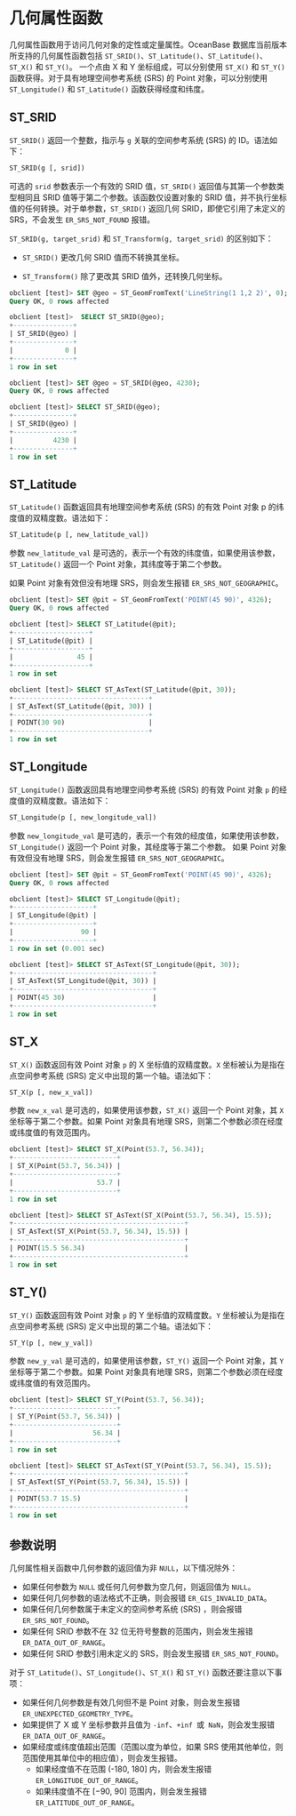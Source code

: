 # 几何属性函数

几何属性函数用于访问几何对象的定性或定量属性。OceanBase 数据库当前版本所支持的几何属性函数包括 `ST_SRID()`、`ST_Latitude()`、`ST_Latitude()`、`ST_X()` 和 `ST_Y()`。
一个点由 X 和 Y 坐标组成，可以分别使用 `ST_X()` 和 `ST_Y()` 函数获得。对于具有地理空间参考系统 (SRS) 的 Point 对象，可以分别使用 `ST_Longitude()` 和 `ST_Latitude()` 函数获得经度和纬度。

## ST_SRID

`ST_SRID()` 返回一个整数，指示与 `g` 关联的空间参考系统 (SRS) 的 ID。语法如下：

```sql
ST_SRID(g [, srid])
```

可选的 `srid` 参数表示一个有效的 SRID 值，`ST_SRID()` 返回值与其第一个参数类型相同且 SRID 值等于第二个参数。该函数仅设置对象的 SRID 值，并不执行坐标值的任何转换。对于单参数，`ST_SRID()` 返回几何 SRID，即使它引用了未定义的 SRS，不会发生 `ER_SRS_NOT_FOUND` 报错。

`ST_SRID(g, target_srid)` 和 `ST_Transform(g, target_srid)` 的区别如下：

* `ST_SRID()` 更改几何 SRID 值而不转换其坐标。

* `ST_Transform()` 除了更改其 SRID 值外，还转换几何坐标。

```sql
obclient [test]> SET @geo = ST_GeomFromText('LineString(1 1,2 2)', 0);
Query OK, 0 rows affected 

obclient [test]>  SELECT ST_SRID(@geo);
+---------------+
| ST_SRID(@geo) |
+---------------+
|             0 |
+---------------+
1 row in set 

obclient [test]> SET @geo = ST_SRID(@geo, 4230);
Query OK, 0 rows affected 

obclient [test]> SELECT ST_SRID(@geo);
+---------------+
| ST_SRID(@geo) |
+---------------+
|          4230 |
+---------------+
1 row in set
```

## ST_Latitude

`ST_Latitude()` 函数返回具有地理空间参考系统 (SRS) 的有效 Point 对象 p 的纬度值的双精度数。语法如下：

```sql
ST_Latitude(p [, new_latitude_val])
```

参数 `new_latitude_val` 是可选的，表示一个有效的纬度值，如果使用该参数，`ST_Latitude()` 返回一个 Point 对象，其纬度等于第二个参数。

如果 Point 对象有效但没有地理 SRS，则会发生报错 `ER_SRS_NOT_GEOGRAPHIC`。

```sql
obclient [test]> SET @pit = ST_GeomFromText('POINT(45 90)', 4326);
Query OK, 0 rows affected 

obclient [test]> SELECT ST_Latitude(@pit);
+-------------------+
| ST_Latitude(@pit) |
+-------------------+
|                45 |
+-------------------+
1 row in set

obclient [test]> SELECT ST_AsText(ST_Latitude(@pit, 30));
+----------------------------------+
| ST_AsText(ST_Latitude(@pit, 30)) |
+----------------------------------+
| POINT(30 90)                     |
+----------------------------------+
1 row in set
```

## ST_Longitude

`ST_Longitude()` 函数返回具有地理空间参考系统 (SRS) 的有效 Point 对象 `p` 的经度值的双精度数。语法如下：

```sql
ST_Longitude(p [, new_longitude_val])
```

参数 `new_longitude_val` 是可选的，表示一个有效的经度值，如果使用该参数，`ST_Longitude()` 返回一个 Point 对象，其经度等于第二个参数。
如果 Point 对象有效但没有地理 SRS，则会发生报错 `ER_SRS_NOT_GEOGRAPHIC`。

```sql
obclient [test]> SET @pit = ST_GeomFromText('POINT(45 90)', 4326);
Query OK, 0 rows affected 

obclient [test]> SELECT ST_Longitude(@pit);
+--------------------+
| ST_Longitude(@pit) |
+--------------------+
|                 90 |
+--------------------+
1 row in set (0.001 sec)

obclient [test]> SELECT ST_AsText(ST_Longitude(@pit, 30));
+-----------------------------------+
| ST_AsText(ST_Longitude(@pit, 30)) |
+-----------------------------------+
| POINT(45 30)                      |
+-----------------------------------+
1 row in set
```

## ST_X

`ST_X()` 函数返回有效 Point 对象 `p` 的 X 坐标值的双精度数。`X` 坐标被认为是指在点空间参考系统 (SRS) 定义中出现的第一个轴。语法如下：

```sql
ST_X(p [, new_x_val])
```

参数 `new_x_val` 是可选的，如果使用该参数，`ST_X()` 返回一个 Point 对象，其 `X` 坐标等于第二个参数。如果 Point 对象具有地理 SRS，则第二个参数必须在经度或纬度值的有效范围内。

```sql
obclient [test]> SELECT ST_X(Point(53.7, 56.34));
+--------------------------+
| ST_X(Point(53.7, 56.34)) |
+--------------------------+
|                     53.7 |
+--------------------------+
1 row in set 

obclient [test]> SELECT ST_AsText(ST_X(Point(53.7, 56.34), 15.5));
+-------------------------------------------+
| ST_AsText(ST_X(Point(53.7, 56.34), 15.5)) |
+-------------------------------------------+
| POINT(15.5 56.34)                         |
+-------------------------------------------+
1 row in set
```

## ST_Y()

`ST_Y()` 函数返回有效 Point 对象 `p` 的 Y 坐标值的双精度数。`Y` 坐标被认为是指在点空间参考系统 (SRS) 定义中出现的第二个轴。语法如下：

```sql
ST_Y(p [, new_y_val])
```

参数 `new_y_val` 是可选的，如果使用该参数，`ST_Y()` 返回一个 Point 对象，其 `Y` 坐标等于第二个参数。如果 Point 对象具有地理 SRS，则第二个参数必须在经度或纬度值的有效范围内。

```sql
obclient [test]> SELECT ST_Y(Point(53.7, 56.34));
+--------------------------+
| ST_Y(Point(53.7, 56.34)) |
+--------------------------+
|                    56.34 |
+--------------------------+
1 row in set 

obclient [test]> SELECT ST_AsText(ST_Y(Point(53.7, 56.34), 15.5));
+-------------------------------------------+
| ST_AsText(ST_Y(Point(53.7, 56.34), 15.5)) |
+-------------------------------------------+
| POINT(53.7 15.5)                          |
+-------------------------------------------+
1 row in set
```

## 参数说明

几何属性相关函数中几何参数的返回值为非 `NULL`，以下情况除外：

- 如果任何参数为 `NULL` 或任何几何参数为空几何，则返回值为 `NULL`。
- 如果任何几何参数的语法格式不正确，则会报错 `ER_GIS_INVALID_DATA`。
- 如果任何几何参数属于未定义的空间参考系统 (SRS) ，则会报错 `ER_SRS_NOT_FOUND`。
- 如果任何 SRID 参数不在 32 位无符号整数的范围内，则会发生报错 `ER_DATA_OUT_OF_RANGE`。
- 如果任何 SRID 参数引用未定义的 SRS，则会发生报错 `ER_SRS_NOT_FOUND`。

对于 `ST_Latitude()`、`ST_Longitude()`、`ST_X()` 和 `ST_Y()` 函数还要注意以下事项：

- 如果任何几何参数是有效几何但不是 Point 对象，则会发生报错 `ER_UNEXPECTED_GEOMETRY_TYPE`。
- 如果提供了 X 或 Y 坐标参数并且值为 `-inf`、`+inf `或` NaN`，则会发生报错 `ER_DATA_OUT_OF_RANGE`。
- 如果经度或纬度值超出范围（范围以度为单位，如果 SRS 使用其他单位，则范围使用其单位中的相应值），则会发生报错。
   - 如果经度值不在范围 (-180, 180] 内，则会发生报错 `ER_LONGITUDE_OUT_OF_RANGE`。
   - 如果纬度值不在 [−90, 90] 范围内，则会发生报错 `ER_LATITUDE_OUT_OF_RANGE`。

